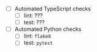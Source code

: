  - [ ] Automated TypeScript checks
   - [ ] lint: ???
   - [ ] test: ???
 - [ ] Automated Python checks
   - [ ] lint: `flake8`
   - [ ] test: `pytest`
